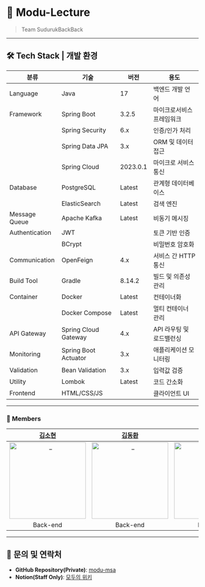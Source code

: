# 🎨 **Modu-Lecture**
> Team SudurukBackBack

---

## **🛠 Tech Stack | 개발 환경**  

| 분류 | 기술 | 버전 | 용도 |
| --- | --- | --- | --- |
| Language | Java | 17 | 백엔드 개발 언어 |
| Framework | Spring Boot | 3.2.5 | 마이크로서비스 프레임워크 |
|  | Spring Security | 6.x | 인증/인가 처리 |
|  | Spring Data JPA | 3.x | ORM 및 데이터 접근 |
|  | Spring Cloud | 2023.0.1 | 마이크로 서비스 통신 |
| Database | PostgreSQL | Latest | 관계형 데이터베이스 |
|  | ElasticSearch | Latest | 검색 엔진 |
| Message Queue | Apache Kafka | Latest | 비동기 메시징 |
| Authentication | JWT |  | 토큰 기반 인증 |
|  | BCrypt |  | 비밀번호 암호화 |
| Communication | OpenFeign | 4.x | 서비스 간 HTTP 통신 |
| Build Tool | Gradle | 8.14.2 | 빌드 및 의존성 관리 |
| Container | Docker | Latest | 컨테이너화 |
|  | Docker Compose | Latest | 멀티 컨테이너 관리 |
| API Gateway | Spring Cloud Gateway | 4.x | API 라우팅 및 로드밸런싱 |
| Monitoring | Spring Boot Actuator | 3.x | 애플리케이션 모니터링 |
| Validation | Bean Validation | 3.x | 입력값 검증 |
| Utility | Lombok | Latest | 코드 간소화 |
| Frontend | HTML/CSS/JS |  | 클라이언트 UI |

---

### 👤 Members
| [김소현](https://github.com/itzelic-code) | [김동환](https://github.com/TurtleKim322) | [서지희](https://github.com/jessi87) | [윤승민](https://github.com/Syun9274) | [박찬정](https://github.com/Chanjeong) |
| :--------------------------------------: | :--------------------------------------: | :--------------------------------------: | :--------------------------------------: | :--------------------------------------: |
| <img src="https://avatars.githubusercontent.com/u/121436066?v=4" width=200px alt="_"/> | <img src="https://avatars.githubusercontent.com/u/166622125?v=4" width=200px alt="_"/> | <img src="https://avatars.githubusercontent.com/u/29170963?v=4" width=200px alt="_"/> | <img src="https://avatars.githubusercontent.com/u/133202109?v=4" width=200px alt="_"/> | <img src="https://avatars.githubusercontent.com/u/57207013?v=4" width=200px alt="_"> |
| Back-end | Back-end | Back-end | Back-end | Front-end |

---

## 📧 **문의 및 연락처**
- **GitHub Repository(Private)**: [modu-msa](https://github.com/SudurukBackBack/modu-msa)
- **Notion(Staff Only)**: [모두의 위키](https://www.notion.so/23b7bb390d46805bb20df2f29e792e10?v=23b7bb390d4681889706000cadf626f2)
